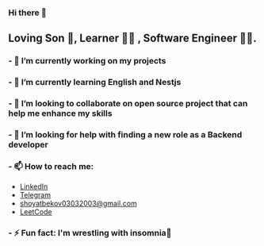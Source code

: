 ### Hi there 👋

## Loving Son 🙂, Learner 👨‍🎓 , Software Engineer 👨‍🔬.

### - 🔭 I’m currently working on my projects
### - 🌱 I’m currently learning English and Nestjs
### - 👯 I’m looking to collaborate on open source project that can help me enhance my skills
### - 🤔 I’m looking for help with finding a new role as a Backend developer
### - 📫 How to reach me: 
* [LinkedIn](https://www.linkedin.com/in/bek-shoyatbek-96507a234)
* [Telegram](https://t.me/Bek_Shoyatbek)
* shoyatbekov03032003@gmail.com
* [LeetCode](https://leetcode.com/bek-shoyatbek/)
###  - ⚡ Fun fact: I'm wrestling with insomnia🙂

